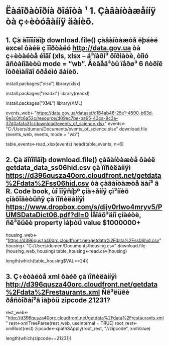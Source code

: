 # Ëàáîðàòîðíà ðîáîòà ¹ 1. Çàâàíòàæåííÿ òà ç÷èòóâàííÿ äàíèõ.

## 1. Çà äîïîìîãîþ download.file() çàâàíòàæòå ëþáèé excel ôàéë ç ïîðòàëó http://data.gov.ua òà ç÷èòàéòå éîãî (xls, xlsx – á³íàðí³ ôîðìàòè, òîìó âñòàíîâèòü mode = “wb”. Âèâåä³òü ïåðø³ 6 ñòðîê îòðèìàíîãî ôðåéìó äàíèõ.

install.packages("xlsx") 
library(xlsx) 

install.packages("readxl") 
library(readxl)

install.packages("XML") 
library(XML)


events_web<-"https://data.gov.ua/dataset/c164ab46-25e1-4590-b63d-6e3c0fc6a52c/resource/d09ec7be-ba95-43ca-9c3a-37d0afafa31c/download/events_of_science.xlsx"
events<-"C:/Users/dumen/Documents/events_of_science.xlsx"
download.file (events_web, events, mode = "wb")

table_events<-read_xlsx(events)
head(table_events, n=6)

## 2. Çà äîïîìîãîþ download.file() çàâàíòàæòå ôàéë getdata_data_ss06hid.csv çà ïîñèëàííÿì https://d396qusza40orc.cloudfront.net/getdata%2Fdata%2Fss06hid.csv òà çàâàíòàæòå äàí³ â R. Code book, ùî ïîÿñíþº çíà÷åííÿ çì³ííèõ çíàõîäèòüñÿ çà ïîñèëàííÿì https://www.dropbox.com/s/dijv0rlwo4mryv5/PUMSDataDict06.pdf?dl=0 Íåîáõ³äíî çíàéòè, ñê³ëüêè property ìàþòü value $1000000+

housing_web<-"https://d396qusza40orc.cloudfront.net/getdata%2Fdata%2Fss06hid.csv"
housing<-"C:/Users/dumen/Documents/housing.csv"
download.file (housing_web, housing)
table_housing<-read.csv(housing)

length(which(table_housing$VAL==24))

## 3.	Ç÷èòàéòå xml ôàéë çà ïîñèëàííÿì http://d396qusza40orc.cloudfront.net/getdata%2Fdata%2Frestaurants.xml Ñê³ëüêè ðåñòîðàí³â ìàþòü zipcode 21231?

rest_web<-"http://d396qusza40orc.cloudfront.net/getdata%2Fdata%2Frestaurants.xml"
rest<-xmlTreeParse(rest_web, useInternal = TRUE)
root_rest<-xmlRoot(rest)
zipcode<-xpathSApply(root_rest, "//zipcode", xmlValue)

length(which(zipcode==21231))
